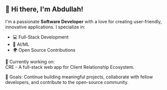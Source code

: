 ## 👋 Hi there, I'm Abdullah!

I'm a passionate **Software Developer** with a love for creating user-friendly, innovative applications. I specialize in:
- 💻 Full-Stack Development
- 🧠 AI/ML
- 🌍 Open Source Contributions

🔭 Currently working on:  
CRE - A full-stack web app for Client Relationship Ecosystem.

🎯 Goals: Continue building meaningful projects, collaborate with fellow developers, and contribute to the open-source community.
